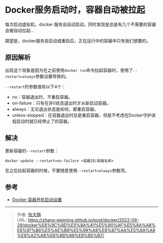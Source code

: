 # Docker服务启动时，容器自动被拉起


每次启动虚拟机，docker 服务会自动启动，同时发现是总是有几个不需要的容器会被自动拉起...

期望是，docker服务自启动或重启后，正在运行中的容器中只有我们想要的。

<!--more-->

## 原因解析

出现这个现象是因为在之前使用`docker run`命令拉起容器时，使用了`--restart=always`参数设置导致的。

`--restart`的参数值有以下4个：

- no：容器退出时，不重启容器。
- on-failure：只有在非0状态退出时才从新启动容器。
- always：无论退出状态是如何，都重启容器。
- unless-stopped：在容器退出时总是重启容器，但是不考虑在Docker守护进程启动时就已经停止了的容器。

## 解决

更新容器的`--restart`参数：
```shell
docker update --restart=on-failure <容器ID|容器名称>
```

在之后拉起容器的时候，不要随意使用`--restart=always`参数项。

## 参考

- [Docker 容器开机启动设置](https://www.xiexianbin.cn/docker/client/2017-05-21-docker-restart-policies/index.html)


---

> 作者: [张大锅](https://zhang-weiming.github.io/)  
> URL: https://zhang-weiming.github.io/post/docker/2022-09-29/docker%E6%9C%8D%E5%8A%A1%E5%90%AF%E5%8A%A8%E6%97%B6%E5%AE%B9%E5%99%A8%E8%87%AA%E5%8A%A8%E8%A2%AB%E6%8B%89%E8%B5%B7/  

